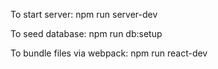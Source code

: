 To start server: npm run server-dev

To seed database: npm run db:setup

To bundle files via webpack: npm run react-dev
